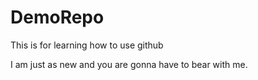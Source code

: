 # DemoRepo
This is for learning how to use github

I am just as new and you are gonna have to bear with me.
